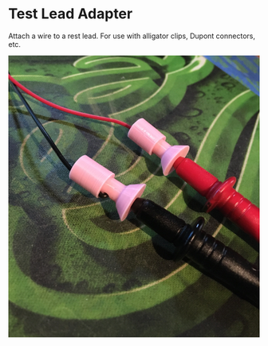 # Test Lead Adapter

Attach a wire to a rest lead. For use with alligator clips, Dupont connectors, etc.

![adapter image](https://raw.githubusercontent.com/opcow/Test-Lead-Adapter/master/IMG_0555.jpg)